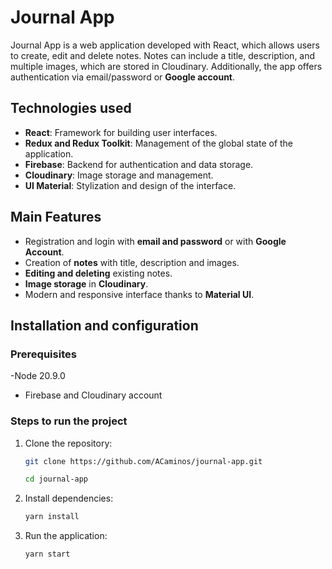 # Journal App

Journal App is a web application developed with React, which allows users to create, edit and delete notes. Notes can include a title, description, and multiple images, which are stored in Cloudinary. Additionally, the app offers authentication via email/password or **Google account**.

## Technologies used
- **React**: Framework for building user interfaces.
- **Redux and Redux Toolkit**: Management of the global state of the application.
- **Firebase**: Backend for authentication and data storage.
- **Cloudinary**: Image storage and management.
- **UI Material**: Stylization and design of the interface.

## Main Features
- Registration and login with **email and password** or with **Google Account**.
- Creation of **notes** with title, description and images.
- **Editing and deleting** existing notes.
- **Image storage** in **Cloudinary**.
- Modern and responsive interface thanks to **Material UI**.

## Installation and configuration
### Prerequisites
-Node 20.9.0
- Firebase and Cloudinary account

### Steps to run the project
1. Clone the repository:
   ```sh
   git clone https://github.com/ACaminos/journal-app.git
   ```
      ```sh
   cd journal-app
   ```

2. Install dependencies:
   ```sh
   yarn install
   ```
   
3. Run the application:
   ```sh
   yarn start
   ```
